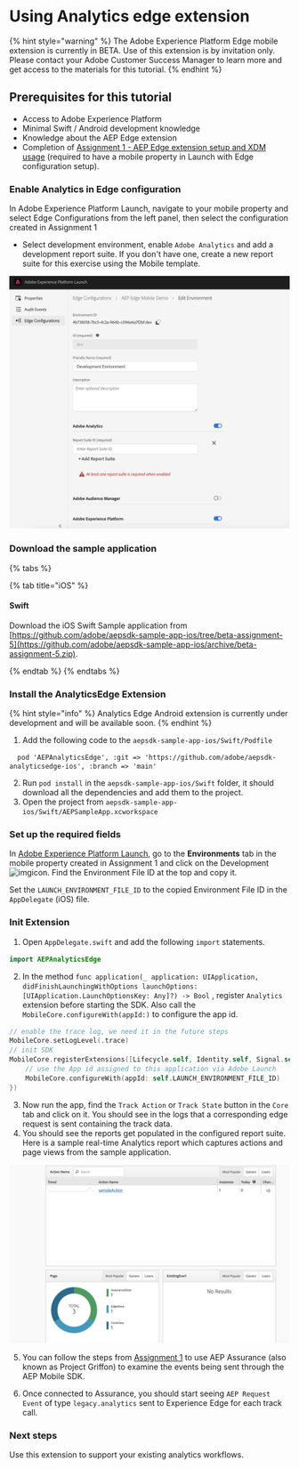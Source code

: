 # Using Analytics edge extension 

{% hint style="warning" %}
The Adobe Experience Platform Edge mobile extension is currently in BETA. Use of this extension is by invitation only. Please contact your Adobe Customer Success Manager to learn more and get access to the materials for this tutorial.
{% endhint %}

## Prerequisites for this tutorial

* Access to Adobe Experience Platform
* Minimal Swift / Android development knowledge 
* Knowledge about the AEP Edge extension
* Completion of [Assignment 1 - AEP Edge extension setup and XDM usage](https://aep-sdks.gitbook.io/docs/beta/experience-platform-extension/tutorials/tutorial-1-edge-extension-setup) (required to have a mobile property in Launch with Edge configuration setup).

### Enable Analytics in Edge configuration

In Adobe Experience Platform Launch, navigate to your mobile property and select Edge Configurations from the left panel, then select the configuration created in Assignment 1

* Select development environment, enable `Adobe Analytics` and add a development report suite. If you don't have one, create a new report suite for this exercise using the Mobile template.

![](../../../.gitbook/assets/edge_analytics_config.png)


### Download the sample application

{% tabs %}

{% tab title="iOS" %}

#### Swift

Download the iOS Swift Sample application from [https://github.com/adobe/aepsdk-sample-app-ios/tree/beta-assignment-5](https://github.com/adobe/aepsdk-sample-app-ios/archive/beta-assignment-5.zip).

{% endtab %}
{% endtabs %}

### Install the AnalyticsEdge Extension

{% hint style="info" %}
Analytics Edge Android extension is currently under development and will be available soon.
{% endhint %}

1. Add the following code to the `aepsdk-sample-app-ios/Swift/Podfile`

  ```text
    pod 'AEPAnalyticsEdge', :git => 'https://github.com/adobe/aepsdk-analyticsedge-ios', :branch => 'main'
  ```

2. Run `pod install` in the `aepsdk-sample-app-ios/Swift` folder, it should download all the dependencies and add them to the project.
3. Open the project from `aepsdk-sample-app-ios/Swift/AEPSampleApp.xcworkspace`

### Set up the required fields

In [Adobe Experience Platform Launch](https://experience.adobe.com/launch), go to the **Environments** tab in the mobile property created in Assignment 1 and click on the Development![img](https://firebasestorage.googleapis.com/v0/b/gitbook-28427.appspot.com/o/assets%2F-Lf1Mc1caFdNCK_mBwhe%2F-Lf1N06T8hdv0-r5jPPN%2F-Lf1N3-ofPO9fLFT1edw%2Fscreen-shot-2018-10-18-at-11.22.17-am.png?generation=1558039279051937&alt=media)icon. Find the Environment File ID at the top and copy it.

Set the `LAUNCH_ENVIRONMENT_FILE_ID` to the copied Environment File ID in the `AppDelegate` \(iOS\) file.

### Init Extension

1. Open `AppDelegate.swift` and add the following `import` statements.

  ```swift
  import AEPAnalyticsEdge
  ```

2. In the method `func application(_ application: UIApplication, didFinishLaunchingWithOptions launchOptions: [UIApplication.LaunchOptionsKey: Any]?) -> Bool` , register `Analytics` extension before starting the SDK. Also call the `MobileCore.configureWith(appId:)` to configure the app id. 

  ```swift
  // enable the trace log, we need it in the future steps
  MobileCore.setLogLevel(.trace)
  // init SDK
  MobileCore.registerExtensions([Lifecycle.self, Identity.self, Signal.self, Edge.self, Analytics.self], {
      // use the App id assigned to this application via Adobe Launch
      MobileCore.configureWith(appId: self.LAUNCH_ENVIRONMENT_FILE_ID)
  })
  ```

3. Now run the app, find the `Track Action` or `Track State` button in the `Core` tab and click on it. You should see in the logs that a corresponding edge request is sent containing the track data. 
4. You should see the reports get populated in the configured report suite. Here is a sample real-time Analytics report which captures actions and page views from the sample application.  

![](../../../.gitbook/assets/edge_analytics_report.png)



5. You can follow the steps from [Assignment 1](https://aep-sdks.gitbook.io/docs/beta/experience-platform-extension/tutorials/tutorial-1-edge-extension-setup#using-aep-assurance) to use AEP Assurance (also known as Project Griffon) to examine the events being sent through the AEP Mobile SDK.

6. Once connected to Assurance, you should start seeing `AEP Request Event` of type `legacy.analytics` sent to Experience Edge for each track call.

### Next steps

Use this extension to support your existing analytics workflows.
